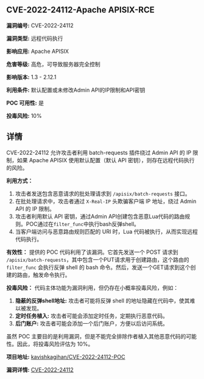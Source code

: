 ## CVE-2022-24112-Apache APISIX-RCE

**漏洞编号:** CVE-2022-24112

**漏洞类型:** 远程代码执行

**影响应用:** Apache APISIX

**危害等级:** 高危，可导致服务器完全控制

**影响版本:** 1.3 - 2.12.1

**利用条件:** 默认配置或未修改Admin API的IP限制和API密钥

**POC 可用性:** 是

**投毒风险:** 10%

## 详情

CVE-2022-24112 允许攻击者利用 batch-requests 插件绕过 Admin API 的 IP 限制，如果 Apache APISIX 使用默认配置（默认 API 密钥），则存在远程代码执行的风险。

**利用方式：**

1.  攻击者发送包含恶意请求的批处理请求到 `/apisix/batch-requests` 接口。
2.  在批处理请求中，攻击者通过 `X-Real-IP` 头欺骗客户端 IP 地址，绕过 Admin API 的 IP 限制。
3.  攻击者利用默认 API 密钥，通过Admin API创建包含恶意Lua代码的路由规则。POC通过在`filter_func`中执行bash反弹shell。
4.  当客户端访问与恶意路由规则匹配的 URI 时，Lua 代码被执行，从而实现远程代码执行。

**有效性：**
提供的 POC 代码利用了该漏洞。它首先发送一个 POST 请求到 `/apisix/batch-requests`，其中包含一个PUT请求用于创建路由，这个路由的 `filter_func` 会执行反弹 shell 的 bash 命令。然后，发送一个GET请求到这个创建的路由，触发命令执行。

**投毒风险：**
代码主体功能为漏洞利用，但仍存在小概率投毒风险，例如：

1.  **隐蔽的反弹shell地址:** 攻击者可能将反弹 shell 的地址隐藏在代码中，使其难以被发现。
2.  **定时任务植入:** 攻击者可能会添加定时任务，定期执行恶意代码。
3.  **后门账户:** 攻击者可能会添加一个后门账户，方便以后访问系统。

虽然 POC 主要目的是利用漏洞，但是不能完全排除作者植入其他恶意代码的可能性。因此，将投毒风险评估为 10%。

**项目地址:** [kavishkagihan/CVE-2022-24112-POC](https://github.com/kavishkagihan/CVE-2022-24112-POC)

**漏洞详情:** [CVE-2022-24112](https://nvd.nist.gov/vuln/detail/CVE-2022-24112)